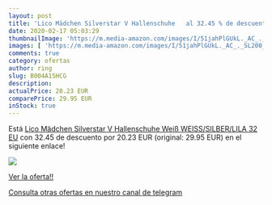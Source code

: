 ```yaml
---
layout: post
title: 'Lico Mädchen Silverstar V Hallenschuhe   al 32.45 % de descuento'
date: 2020-02-17 05:03:29
thumbnailImage: 'https://m.media-amazon.com/images/I/51jahPlGUkL._AC_._SL200_.jpg'
images: [ 'https://m.media-amazon.com/images/I/51jahPlGUkL._AC_._SL200_.jpg' ]
comments: true
category: ofertas
author: ring
slug: B004A15HCG
description:
actualPrice: 20.23 EUR
comparePrice: 29.95 EUR
inStock: true
---
```


Está [Lico Mädchen Silverstar V Hallenschuhe  Weiß  WEISS/SILBER/LILA   32 EU](https://www.amazon.com/dp/B004A15HCG/?tag=redken08-20) con 32.45 de descuento por 20.23 EUR (original: 29.95 EUR) en el siguiente enlace!

[![](https://m.media-amazon.com/images/I/51jahPlGUkL._AC_._SL200_.jpg)](https://www.amazon.com/dp/B004A15HCG/?tag=redken08-20)

[Ver la oferta!!](https://www.amazon.com/dp/B004A15HCG/?tag=redken08-20)

[Consulta otras ofertas en nuestro canal de telegram](https://t.me/s/ofertas25)
